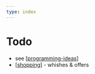 ```yaml
---
type: index
---
```

# Todo

<!-- [x] You can mark it completed by pressing `Alt`+`C` when your cursor is on this line -->
- see [[programming-ideas]]
- [[shopping]] - whishes & offers


[//begin]: # "Autogenerated link references for markdown compatibility"
[programming-ideas]: programming-ideas.md "Programming Ideas"
[shopping]: shopping.md "Shopping"
[//end]: # "Autogenerated link references"